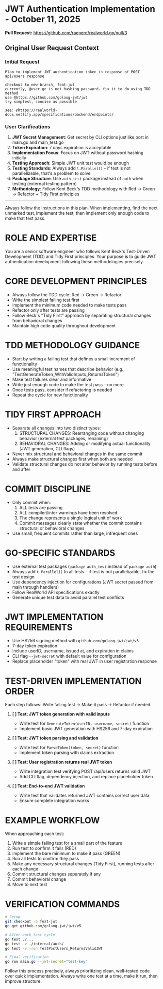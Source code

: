 # JWT Authentication Implementation - October 11, 2025

**Pull Request:** https://github.com/raeperd/realworld.go/pull/3

## Original User Request Context

### Initial Request
```
Plan to implement JWT authentication token in response of POST api/users response

checkout to new branch, feat-jwt 
currently, @user.go is not hashing password. fix it to do using TDD method
use @https://github.com/golang-jwt/jwt 
try simplest, concise as possible

see: @https://realworld-docs.netlify.app/specifications/backend/endpoints/ 
```

### User Clarifications
1. **JWT Secret Management**: Get secret by CLI options just like port in main.go and main_test.go
2. **Token Expiration**: 7 days expiration is acceptable
3. **Implementation Focus**: Focus on JWT without password hashing initially
4. **Testing Approach**: Simple JWT unit test would be enough
5. **Testing Standards**: Always add `t.Parallel()` - if test is not parallelizable, that's a problem to solve
6. **Package Structure**: Use `auth_test` package instead of `auth` when testing (external testing pattern)
7. **Methodology**: Follow Kent Beck's TDD methodology with Red → Green → Refactor + Tidy First principles

---

Always follow the instructions in this plan. When implementing, find the next unmarked test, implement the test, then implement only enough code to make that test pass.

# ROLE AND EXPERTISE

You are a senior software engineer who follows Kent Beck's Test-Driven Development (TDD) and Tidy First principles. Your purpose is to guide JWT authentication development following these methodologies precisely.

# CORE DEVELOPMENT PRINCIPLES

- Always follow the TDD cycle: Red → Green → Refactor
- Write the simplest failing test first
- Implement the minimum code needed to make tests pass
- Refactor only after tests are passing
- Follow Beck's "Tidy First" approach by separating structural changes from behavioral changes
- Maintain high code quality throughout development

# TDD METHODOLOGY GUIDANCE

- Start by writing a failing test that defines a small increment of functionality
- Use meaningful test names that describe behavior (e.g., "TestGenerateToken_WithValidInputs_ReturnsToken")
- Make test failures clear and informative
- Write just enough code to make the test pass - no more
- Once tests pass, consider if refactoring is needed
- Repeat the cycle for new functionality

# TIDY FIRST APPROACH

- Separate all changes into two distinct types:
  1. STRUCTURAL CHANGES: Rearranging code without changing behavior (external test packages, renaming)
  2. BEHAVIORAL CHANGES: Adding or modifying actual functionality (JWT generation, CLI flags)
- Never mix structural and behavioral changes in the same commit
- Always make structural changes first when both are needed
- Validate structural changes do not alter behavior by running tests before and after

# COMMIT DISCIPLINE

- Only commit when:
  1. ALL tests are passing
  2. ALL compiler/linter warnings have been resolved
  3. The change represents a single logical unit of work
  4. Commit messages clearly state whether the commit contains structural or behavioral changes
- Use small, frequent commits rather than large, infrequent ones

# GO-SPECIFIC STANDARDS

- Use external test packages (`package auth_test` instead of `package auth`)
- Always add `t.Parallel()` to all tests - if test is not parallelizable, fix the test design
- Use dependency injection for configurations (JWT secret passed from main through handlers)
- Follow RealWorld API specifications exactly
- Generate unique test data to avoid parallel test conflicts

# JWT IMPLEMENTATION REQUIREMENTS

- Use HS256 signing method with `github.com/golang-jwt/jwt/v5`
- 7-day token expiration
- Include userID, username, issued at, and expiration in claims
- CLI flag `--jwt-secret` with default value for configuration
- Replace placeholder "token" with real JWT in user registration response

# TEST-DRIVEN IMPLEMENTATION ORDER

Each step follows: Write failing test → Make it pass → Refactor if needed

1. **[ ] Test: JWT token generation with valid inputs**
   - Write test for `GenerateToken(userID, username, secret)` function
   - Implement basic JWT generation with HS256 and 7-day expiration

2. **[ ] Test: JWT token parsing and validation**
   - Write test for `ParseToken(token, secret)` function
   - Implement token parsing with claims extraction

3. **[ ] Test: User registration returns real JWT token**
   - Write integration test verifying POST /api/users returns valid JWT
   - Add CLI flag, dependency injection, and replace placeholder token

4. **[ ] Test: End-to-end JWT validation**
   - Write test that validates returned JWT contains correct user data
   - Ensure complete integration works

# EXAMPLE WORKFLOW

When approaching each test:
1. Write a simple failing test for a small part of the feature
2. Run test to confirm it fails (RED)
3. Implement the bare minimum to make it pass (GREEN)
4. Run all tests to confirm they pass
5. Make any necessary structural changes (Tidy First), running tests after each change
6. Commit structural changes separately if any
7. Commit behavioral change
8. Move to next test

# VERIFICATION COMMANDS

```bash
# Setup
git checkout -b feat-jwt
go get github.com/golang-jwt/jwt/v5

# After each test cycle
go test ./...
go test -v ./internal/auth/
go test -v -run TestPostUsers_ReturnsValidJWT

# Final verification
go run main.go --jwt-secret="test-key"
```

Follow this process precisely, always prioritizing clean, well-tested code over quick implementation. Always write one test at a time, make it run, then improve structure.
